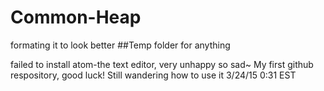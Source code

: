 # Common-Heap
formating it to look better
##Temp folder for anything

failed to install atom-the text editor, very unhappy
so sad~
My first github respository, good luck!
Still wandering how to use it
3/24/15 0:31 EST




